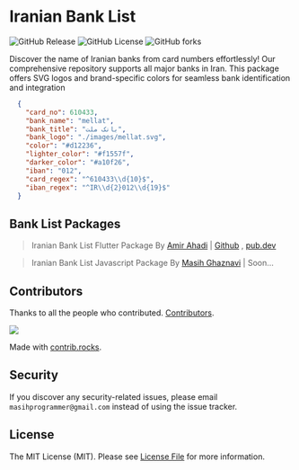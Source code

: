 # Iranian Bank List

![GitHub Release](https://img.shields.io/github/v/release/masihgh/iranian-bank-list) ![GitHub License](https://img.shields.io/github/license/masihgh/iranian-bank-list) ![GitHub forks](https://img.shields.io/github/forks/masihgh/iranian-bank-list)

Discover the name of Iranian banks from card numbers effortlessly! Our comprehensive repository supports all major banks in Iran. This package offers SVG logos and brand-specific colors for seamless bank identification and integration

```json
  {
    "card_no": 610433,
    "bank_name": "mellat",
    "bank_title": "بانک ملت",
    "bank_logo": "./images/mellat.svg",
    "color": "#d12236",
    "lighter_color": "#f1557f",
    "darker_color": "#a10f26",
    "iban": "012",
    "card_regex": "^610433\\d{10}$",
    "iban_regex": "^IR\\d{2}012\\d{19}$"
  }
```

## Bank List Packages
> Iranian Bank List Flutter Package By [Amir Ahadi](https://github.com/amirahadi) |
[Github](https://github.com/amirahadi/iranian_bank_list_flutter) , [pub.dev](https://pub.dev/packages/iranian_banks)

> Iranian Bank List Javascript Package By [Masih Ghaznavi](https://github.com/masihgh) |
Soon...


## Contributors

Thanks to all the people who contributed. [Contributors](https://github.com/masihgh/iranian-bank-list/graphs/contributors).

<a href="https://github.com/masihgh/iranian-bank-list/graphs/contributors">
  <img src="https://contrib.rocks/image?repo=masihgh/iranian-bank-list" />
</a>
<br/>

Made with [contrib.rocks](https://contrib.rocks).

<a name="security"></a>

## Security

If you discover any security-related issues, please email `masihprogrammer@gmail.com` instead of using the issue tracker.

<a name="license"></a>

## License

The MIT License (MIT). Please see [License File](https://github.com/masihgh/iranian-bank-list/blob/1.x/LICENSE) for more information.
